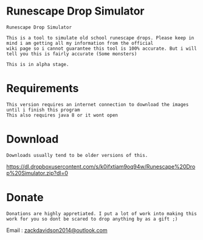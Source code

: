 Runescape Drop Simulator
============

	Runescape Drop Simulator

	This is a tool to simulate old school runescape drops. Please keep in mind i am getting all my information from the official
	wiki page so i cannot guarantee this tool is 100% accurate. But i will tell you this is fairly accurate (Some monsters)

	This is in alpha stage.

Requirements
============
	This version requires an internet connection to download the images until i finish this program
	This also requires java 8 or it wont open

Download
============
	Downloads usually tend to be older versions of this. 
https://dl.dropboxusercontent.com/s/k0ifxtiam9oq94w/Runescape%20Drop%20Simulator.zip?dl=0

Donate
============
	Donations are highly appretiated. I put a lot of work into making this work for you so dont be scared to drop anything by as a gift ;)
Email : zackdavidson2014@outlook.com